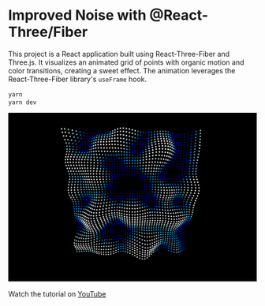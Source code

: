 # Improved Noise with @React-Three/Fiber

This project is a React application built using React-Three-Fiber and Three.js. It visualizes an animated grid of points with organic motion and color transitions, creating a sweet effect. The animation leverages the React-Three-Fiber library's `useFrame` hook.

```
yarn
yarn dev
```

![Project Preview](./public/screenshot.jpg)

Watch the tutorial on [YouTube](https://youtu.be/vvccfr-p79o)


